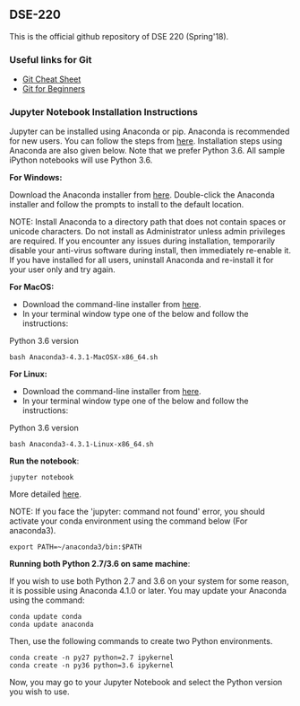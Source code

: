 ## DSE-220

This is the official github repository of DSE 220 (Spring'18).

### Useful links for Git

* [Git Cheat Sheet](https://education.github.com/git-cheat-sheet-education.pdf)
* [Git for Beginners](https://www.sitepoint.com/git-for-beginners/)


### Jupyter Notebook Installation Instructions

Jupyter can be installed using Anaconda or pip. Anaconda is recommended for new users. 
You can follow the steps from [here](http://jupyter.readthedocs.io/en/latest/install.html).
Installation steps using Anaconda are also given below. Note that we prefer Python 3.6. All sample iPython notebooks will use Python 3.6.

**For Windows:**

Download the Anaconda installer from [here](http://continuum.io/downloads.html).
Double-click the Anaconda installer and follow the prompts to install to the default location.

NOTE: Install Anaconda to a directory path that does not contain spaces or unicode characters. Do not install as Administrator unless admin privileges are required. If you encounter any issues during installation, temporarily disable your anti-virus software during install, then immediately re-enable it. If you have installed for all users, uninstall Anaconda and re-install it for your user only and try again.

**For MacOS:**

* Download the command-line installer from [here](https://www.continuum.io/downloads).
* In your terminal window type one of the below and follow the instructions:

Python 3.6 version
```
bash Anaconda3-4.3.1-MacOSX-x86_64.sh 
```


**For Linux:**

* Download the command-line installer from [here](https://www.continuum.io/downloads).
* In your terminal window type one of the below and follow the instructions:

Python 3.6 version
```
bash Anaconda3-4.3.1-Linux-x86_64.sh
```

**Run the notebook**:
```
jupyter notebook
```
More detailed [here](http://jupyter.readthedocs.io/en/latest/running.html#running).

NOTE: If you face the 'jupyter: command not found' error, you should activate your conda environment using the command below (For anaconda3).

```
export PATH=~/anaconda3/bin:$PATH
```
**Running both Python 2.7/3.6 on same machine**:

If you wish to use both Python 2.7 and 3.6 on your system for some reason, it is possible using Anaconda 4.1.0 or later. You may update your Anaconda using the command:

```
conda update conda
conda update anaconda
```
Then, use the following commands to create two Python environments.

```
conda create -n py27 python=2.7 ipykernel
conda create -n py36 python=3.6 ipykernel
```
Now, you may go to your Jupyter Notebook and select the Python version you wish to use.

